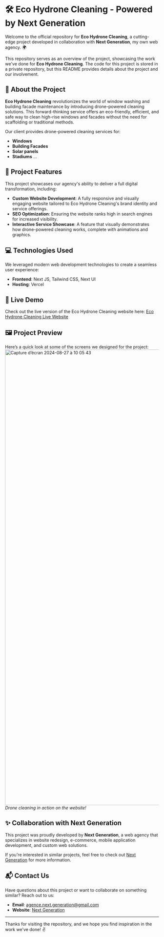 # 🛠️ Eco Hydrone Cleaning - Powered by Next Generation

Welcome to the official repository for **Eco Hydrone Cleaning**, a cutting-edge project developed in collaboration with **Next Generation**, my own web agency. 🌍

This repository serves as an overview of the project, showcasing the work we've done for **Eco Hydrone Cleaning**. The code for this project is stored in a private repository, but this README provides details about the project and our involvement.


## 🌟 About the Project

**Eco Hydrone Cleaning** revolutionizes the world of window washing and building facade maintenance by introducing drone-powered cleaning solutions. This forward-thinking service offers an eco-friendly, efficient, and safe way to clean high-rise windows and facades without the need for scaffolding or traditional methods.

Our client provides drone-powered cleaning services for:
- **Windows**
- **Building Facades**
- **Solar panels**
- **Stadiums**
...

## 🔧 Project Features

This project showcases our agency's ability to deliver a full digital transformation, including:

- **Custom Website Development**: A fully responsive and visually engaging website tailored to Eco Hydrone Cleaning's brand identity and service offerings.
- **SEO Optimization**: Ensuring the website ranks high in search engines for increased visibility.
- **Interactive Service Showcase**: A feature that visually demonstrates how drone-powered cleaning works, complete with animations and graphics.

## 💻 Technologies Used

We leveraged modern web development technologies to create a seamless user experience:

- **Frontend**: Next JS, Tailwind CSS, Next UI
- **Hosting**: Vercel

## 🚀 Live Demo

Check out the live version of the Eco Hydrone Cleaning website here:
[Eco Hydrone Cleaning Live Website](https://www.eco-hydrone-cleaning.next-generation.dev/)

## 🖼️ Project Preview

Here’s a quick look at some of the screens we designed for the project:
<img width="1494" alt="Capture d’écran 2024-08-27 à 10 05 43" src="https://github.com/user-attachments/assets/d0a29956-22ce-44fe-bd63-c13793191e35">
*Drone cleaning in action on the website!*

## ✨ Collaboration with Next Generation

This project was proudly developed by **Next Generation**, a web agency that specializes in website redesign, e-commerce, mobile application development, and custom web solutions.

If you're interested in similar projects, feel free to check out [Next Generation](https://www.next-generation.dev/) for more information.

## 📬 Contact Us

Have questions about this project or want to collaborate on something similar? Reach out to us:

- **Email**: [agence.next.generation@gmail.com](mailto:agence.next.generation@gmail.com)
- **Website**: [Next Generation](https://www.next-generation.dev/)

---

Thanks for visiting the repository, and we hope you find inspiration in the work we've done! ✌️
